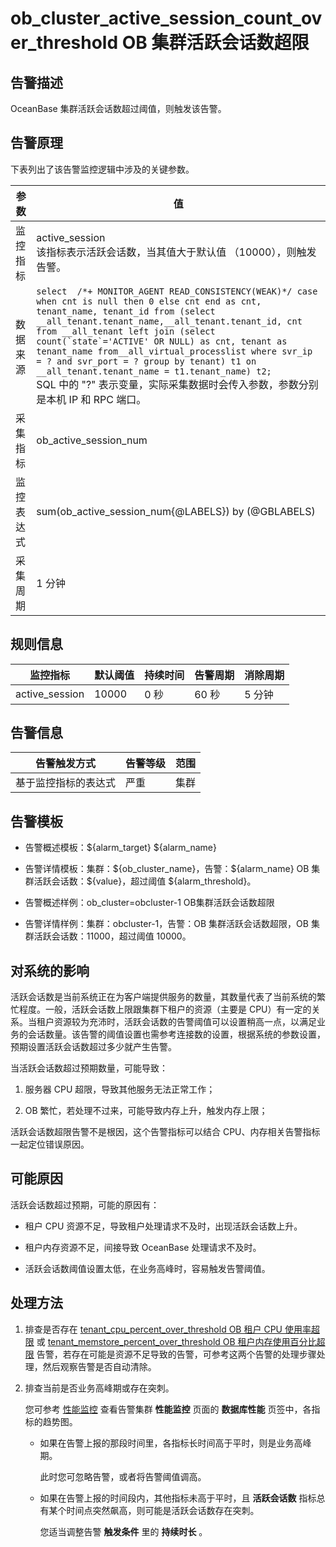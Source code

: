 ob_cluster_active_session_count_over_threshold OB 集群活跃会话数超限
================================================================================

告警描述
-------------------------

OceanBase 集群活跃会话数超过阈值，则触发该告警。

告警原理
-------------------------

下表列出了该告警监控逻辑中涉及的关键参数。

|  参数   |                                                                                                                                                                                                                                                                              值                                                                                                                                                                                                                                                                               |
|-------|--------------------------------------------------------------------------------------------------------------------------------------------------------------------------------------------------------------------------------------------------------------------------------------------------------------------------------------------------------------------------------------------------------------------------------------------------------------------------------------------------------------------------------------------------------------|
| 监控指标  | active_session </br> 该指标表示活跃会话数，当其值大于默认值 （10000），则触发告警。                                                                                                                                                                                                                                                                                                                                                                                                                                                                                    |
| 数据来源  | ```select  /*+ MONITOR_AGENT READ_CONSISTENCY(WEAK)*/ case when cnt is null then 0 else cnt end as cnt, tenant_name, tenant_id from (select __all_tenant.tenant_name,__all_tenant.tenant_id, cnt from __all_tenant left join (select count(`state`='ACTIVE' OR NULL) as cnt, tenant as tenant_name from__all_virtual_processlist where svr_ip = ? and svr_port = ? group by tenant) t1 on __all_tenant.tenant_name = t1.tenant_name) t2; ```  </br> SQL 中的 "?" 表示变量，实际采集数据时会传入参数，参数分别是本机 IP 和 RPC 端口。 |
| 采集指标  | ob_active_session_num                                                                                                                                                                                                                                                                                                                                                                                                                                                                                                                                        |
| 监控表达式 | sum(ob_active_session_num{@LABELS}) by (@GBLABELS)                                                                                                                                                                                                                                                                                                                                                                                                                                                                                                           |
| 采集周期  | 1 分钟                                                                                                                                                                                                                                                                                                                                                                                                                                                                                                                                                         |

规则信息
-------------------------

|      监控指标      | 默认阈值  | 持续时间 | 告警周期 | 消除周期 |
|----------------|-------|------|------|------|
| active_session | 10000 | 0 秒  | 60 秒 | 5 分钟 |

告警信息
-------------------------

|   告警触发方式   | 告警等级 | 范围 |
|------------|------|----|
| 基于监控指标的表达式 | 严重   | 集群 |

告警模板
-------------------------

* 告警概述模板：\${alarm_target} ${alarm_name}

* 告警详情模板：集群：\${ob_cluster_name}，告警：\${alarm_name} OB 集群活跃会话数：\${value}，超过阈值 ${alarm_threshold}。

* 告警概述样例：ob_cluster=obcluster-1 OB集群活跃会话数超限

* 告警详情样例：集群：obcluster-1，告警：OB 集群活跃会话数超限，OB 集群活跃会话数：11000，超过阈值 10000。

对系统的影响
---------------------------

活跃会话数是当前系统正在为客户端提供服务的数量，其数量代表了当前系统的繁忙程度。一般，活跃会话数上限跟集群下租户的资源（主要是 CPU）有一定的关系。当租户资源较为充沛时，活跃会话数的告警阈值可以设置稍高一点，以满足业务的会话数量。该告警的阈值设置也需参考连接数的设置，根据系统的参数设置，预期设置活跃会话数超过多少就产生告警。

当活跃会话数超过预期数量，可能导致：

1. 服务器 CPU 超限，导致其他服务无法正常工作；

2. OB 繁忙，若处理不过来，可能导致内存上升，触发内存上限；

活跃会话数超限告警不是根因，这个告警指标可以结合 CPU、内存相关告警指标一起定位错误原因。

可能原因
-------------------------

活跃会话数超过预期，可能的原因有：

* 租户 CPU 资源不足，导致租户处理请求不及时，出现活跃会话数上升。

* 租户内存资源不足，间接导致 OceanBase 处理请求不及时。

* 活跃会话数阈值设置太低，在业务高峰时，容易触发告警阈值。

处理方法
-------------------------

1. 排查是否存在 [tenant_cpu_percent_over_threshold OB 租户 CPU 使用率超限](29.tenant_cpu_percent_over_threshold.md) 或 [tenant_memstore_percent_over_threshold OB 租户内存使用百分比超限](30.tenant_memstore_percent_over_threshold.md) 告警，若存在可能是资源不足导致的告警，可参考这两个告警的处理步骤处理，然后观察告警是否自动清除。

2. 排查当前是否业务高峰期或存在突刺。

   您可参考 [性能监控](../../4.user-guide-2/4.cluster-features/5.performance-monitoring-1.md) 查看告警集群 **性能监控** 页面的 **数据库性能** 页签中，各指标的趋势图。
   * 如果在告警上报的那段时间里，各指标长时间高于平时，则是业务高峰期。

     此时您可忽略告警，或者将告警阈值调高。

   * 如果在告警上报的时间段内，其他指标未高于平时，且 **活跃会话数** 指标总有某个时间点突然飙高，则可能是活跃会话数存在突刺。

     您适当调整告警 **触发条件** 里的 **持续时长** 。
